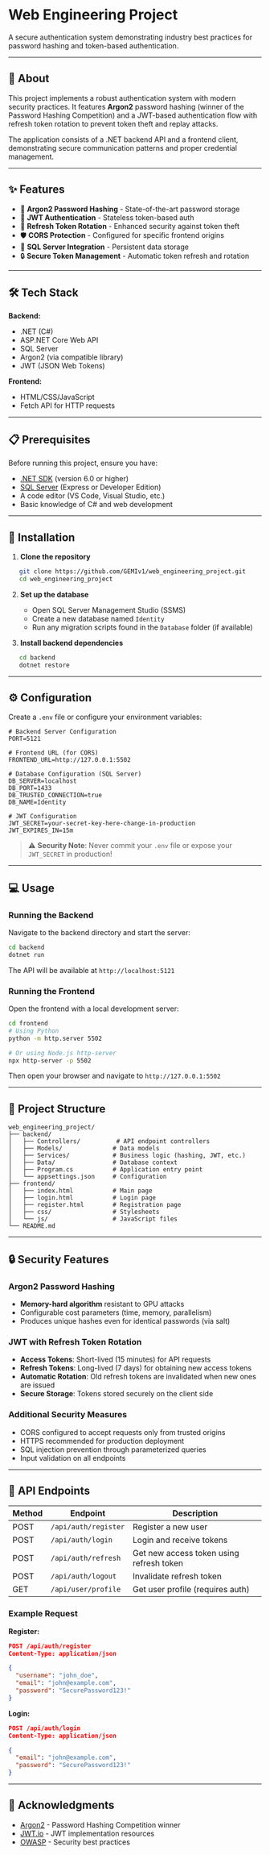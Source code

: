 # Web Engineering Project

A secure authentication system demonstrating industry best practices for password hashing and token-based authentication.

---

## 🧠 About

This project implements a robust authentication system with modern security practices. It features **Argon2** password hashing (winner of the Password Hashing Competition) and a JWT-based authentication flow with refresh token rotation to prevent token theft and replay attacks.

The application consists of a .NET backend API and a frontend client, demonstrating secure communication patterns and proper credential management.

---

## ✨ Features

- 🔐 **Argon2 Password Hashing** - State-of-the-art password storage
- 🎫 **JWT Authentication** - Stateless token-based auth
- 🔄 **Refresh Token Rotation** - Enhanced security against token theft
- 🛡️ **CORS Protection** - Configured for specific frontend origins
- 💾 **SQL Server Integration** - Persistent data storage
- 🔒 **Secure Token Management** - Automatic token refresh and rotation

---

## 🛠️ Tech Stack

**Backend:**
- .NET (C#)
- ASP.NET Core Web API
- SQL Server
- Argon2 (via compatible library)
- JWT (JSON Web Tokens)

**Frontend:**
- HTML/CSS/JavaScript
- Fetch API for HTTP requests

---

## 📋 Prerequisites

Before running this project, ensure you have:

- [.NET SDK](https://dotnet.microsoft.com/download) (version 6.0 or higher)
- [SQL Server](https://www.microsoft.com/en-us/sql-server/sql-server-downloads) (Express or Developer Edition)
- A code editor (VS Code, Visual Studio, etc.)
- Basic knowledge of C# and web development

---

## 🚀 Installation

1. **Clone the repository**
```bash
   git clone https://github.com/GEMIv1/web_engineering_project.git
   cd web_engineering_project
```

2. **Set up the database**
   - Open SQL Server Management Studio (SSMS)
   - Create a new database named `Identity`
   - Run any migration scripts found in the `Database` folder (if available)

3. **Install backend dependencies**
```bash
   cd backend
   dotnet restore
```

---

## ⚙️ Configuration

Create a `.env` file or configure your environment variables:
```env
# Backend Server Configuration
PORT=5121

# Frontend URL (for CORS)
FRONTEND_URL=http://127.0.0.1:5502

# Database Configuration (SQL Server)
DB_SERVER=localhost
DB_PORT=1433
DB_TRUSTED_CONNECTION=true
DB_NAME=Identity

# JWT Configuration
JWT_SECRET=your-secret-key-here-change-in-production
JWT_EXPIRES_IN=15m
```

> ⚠️ **Security Note**: Never commit your `.env` file or expose your `JWT_SECRET` in production!

---

## 💻 Usage

### Running the Backend

Navigate to the backend directory and start the server:
```bash
cd backend
dotnet run
```

The API will be available at `http://localhost:5121`

### Running the Frontend

Open the frontend with a local development server:
```bash
cd frontend
# Using Python
python -m http.server 5502

# Or using Node.js http-server
npx http-server -p 5502
```

Then open your browser and navigate to `http://127.0.0.1:5502`

---

## 📁 Project Structure
```
web_engineering_project/
├── backend/
│   ├── Controllers/          # API endpoint controllers
│   ├── Models/              # Data models
│   ├── Services/            # Business logic (hashing, JWT, etc.)
│   ├── Data/                # Database context
│   ├── Program.cs           # Application entry point
│   └── appsettings.json     # Configuration
├── frontend/
│   ├── index.html           # Main page
│   ├── login.html           # Login page
│   ├── register.html        # Registration page
│   ├── css/                 # Stylesheets
│   └── js/                  # JavaScript files
└── README.md
```

---

## 🔒 Security Features

### Argon2 Password Hashing
- **Memory-hard algorithm** resistant to GPU attacks
- Configurable cost parameters (time, memory, parallelism)
- Produces unique hashes even for identical passwords (via salt)

### JWT with Refresh Token Rotation
- **Access Tokens**: Short-lived (15 minutes) for API requests
- **Refresh Tokens**: Long-lived (7 days) for obtaining new access tokens
- **Automatic Rotation**: Old refresh tokens are invalidated when new ones are issued
- **Secure Storage**: Tokens stored securely on the client side

### Additional Security Measures
- CORS configured to accept requests only from trusted origins
- HTTPS recommended for production deployment
- SQL injection prevention through parameterized queries
- Input validation on all endpoints

---

## 🔌 API Endpoints

| Method | Endpoint | Description |
|--------|----------|-------------|
| POST | `/api/auth/register` | Register a new user |
| POST | `/api/auth/login` | Login and receive tokens |
| POST | `/api/auth/refresh` | Get new access token using refresh token |
| POST | `/api/auth/logout` | Invalidate refresh token |
| GET | `/api/user/profile` | Get user profile (requires auth) |

### Example Request

**Register:**
```json
POST /api/auth/register
Content-Type: application/json

{
  "username": "john_doe",
  "email": "john@example.com",
  "password": "SecurePassword123!"
}
```

**Login:**
```json
POST /api/auth/login
Content-Type: application/json

{
  "email": "john@example.com",
  "password": "SecurePassword123!"
}
```

---

## 🙏 Acknowledgments

- [Argon2](https://github.com/P-H-C/phc-winner-argon2) - Password Hashing Competition winner
- [JWT.io](https://jwt.io/) - JWT implementation resources
- [OWASP](https://owasp.org/) - Security best practices
